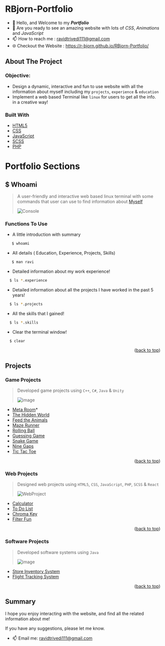 <div id="top"></div>

# RBjorn-Portfolio
- 👋 Hello, and Welcome to my **_Portfolio_**
- 👀 Are you ready to see an amazing website with lots of *CSS*, *Animations* and *JavaScript*
- 📫 How to reach me : ravidtrivedi111@gmail.com
- :globe_with_meridians: Checkout the Website : https://r-bjorn.github.io/RBjorn-Portfolio/

<!-- ABOUT THE PROJECT -->
## About The Project

### Objective:
* Design a dynamic, interactive and fun to use website with all the information about myself including my `projects`, `experience` & `education`
* Implement a web based Terminal like `linux` for users to get all the info. in a creative way!

### Built With

* [HTML5](https://www.w3schools.com/html/default.asp)
* [CSS](https://www.w3schools.com/css/)
* [JavaScript](https://www.w3schools.com/js/default.asp)
* [SCSS](https://en.wikipedia.org/wiki/Sass_(stylesheet_language))
* [PHP](https://www.w3schools.com/php/default.asp)

# Portfolio Sections

## $ Whoami
> A user-friendly and interactive web based linux terminal with some commands that user can use to find information about [Myself](https://github.com/R-bjorn)
> 
> ![Console](https://user-images.githubusercontent.com/81584201/160256835-3cf3735e-c15f-4923-8e68-a3eab4014677.png)

### Functions To Use

* A little introduction with summary
```sh
   $ whoami
 ```  
* All details ( Education, Experience, Projects, Skills)
```sh
   $ man ravi
 ```
* Detailed information about my work experience!
 ```sh
   $ ls *.experience
 ```
* Detailed information about all the projects I have worked in the past 5 years! 
 ```sh
   $ ls *.projects
 ```
 * All the skills that I gained!
 ```sh
   $ ls *.skills
 ```
 * Clear the terminal window!
 ```sh
   $ clear
 ```
 
 <p align="right">(<a href="#top">back to top</a>)</p>
 
 ## Projects 
 
 ### Game Projects 
 > Developed game projects using `C++`, `C#`, `Java` & `Unity`
 > 
 > ![image](https://user-images.githubusercontent.com/81584201/160257019-9bdde25e-db36-4a6b-ad6b-efab5647a9d2.png)

 
* [Meta Room]()*
* [The Hidden World](https://github.com/R-bjorn/The-Hidden-World)
* [Feed the Animals](https://github.com/R-bjorn/FeedTheAnimal)
* [Maze Runner](https://github.com/R-bjorn/MazeRunner)
* [Rolling Ball](https://github.com/R-bjorn/ArenaRoyal/tree/main/Rolling%20Ball)
* [Guessing Game](https://github.com/R-bjorn/Guessing-Game)
* [Snake Game](https://github.com/R-bjorn/Snake-Game)
* [Nine Gaps](https://github.com/R-bjorn/Nine-Gaps)
* [Tic Tac Toe](https://github.com/R-bjorn/Tic-Tac-Toe)

<p align="right">(<a href="#top">back to top</a>)</p>

### Web Projects
> Designed web projects using `HTML5`, `CSS`, `JavaScript`, `PHP`, `SCSS` & `React`
> 
> ![WebProject](https://user-images.githubusercontent.com/81584201/160256874-eedc82ae-4daf-4a29-989a-0291dda71f06.png)


* [Calculator](https://codepen.io/MR_SANDBERG/pen/qBRWGqZ)
* [To Do List](https://codepen.io/MR_SANDBERG/pen/GRNLBBE)
* [Chroma Key](https://codepen.io/MR_SANDBERG/pen/KKNOoZm)
* [Filter Fun](https://codepen.io/MR_SANDBERG/pen/dyNbPxO)

<p align="right">(<a href="#top">back to top</a>)</p>

### Software Projects
> Developed software systems using `Java`
> 
> ![image](https://user-images.githubusercontent.com/81584201/160256935-e6b768b6-c737-4163-a5b1-bb8027220552.png)

* [Store Inventory System](https://github.com/R-bjorn/Store-Inventory-System)
* [Flight Tracking System](https://github.com/R-bjorn/Flight-Tracking-System)
 
<p align="right">(<a href="#top">back to top</a>)</p>

## Summary

I hope you enjoy interacting with the website, and find all the related information about me! 

If you have any suggestions, please let me know. 
- 📫 Email me: ravidtrivedi111@gmail.com
